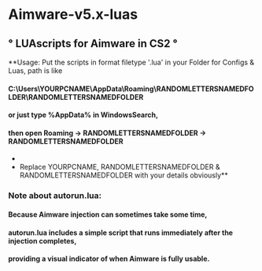 
# Aimware-v5.x-luas 

                                  
## ° **LUAscripts for Aimware in CS2** °
**Usage: Put the scripts in format filetype '.lua' in your Folder for Configs & Luas, path is like
#### C:\Users\YOURPCNAME\AppData\Roaming\RANDOMLETTERSNAMEDFOLDER\RANDOMLETTERSNAMEDFOLDER
#### or just type %AppData% in WindowsSearch, 
#### then open Roaming -> RANDOMLETTERSNAMEDFOLDER -> RANDOMLETTERSNAMEDFOLDER
*
* Replace YOURPCNAME, RANDOMLETTERSNAMEDFOLDER & RANDOMLETTERSNAMEDFOLDER with your details obviously**

### Note about autorun.lua: 

#### Because Aimware injection can sometimes take some time, 
#### autorun.lua includes a simple script that runs immediately after the injection completes, 
#### providing a visual indicator of when Aimware is fully usable.
